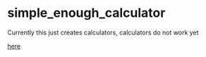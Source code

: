 # simple_enough_calculator

Currently this just creates calculators, calculators do not work yet

[here](https://eric-jt.github.io/simple_enough_calculator/)
